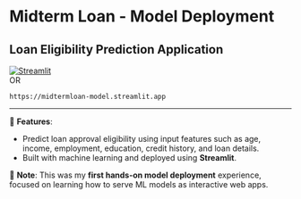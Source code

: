 # Midterm Loan - Model Deployment

## Loan Eligibility Prediction Application

[![Streamlit](https://static.streamlit.io/badges/streamlit_badge_black_white.svg)](https://midtermloan-model.streamlit.app)  
OR
```
https://midtermloan-model.streamlit.app
```

---

🚀 **Features**:  
- Predict loan approval eligibility using input features such as age, income, employment, education, credit history, and loan details.  
- Built with machine learning and deployed using **Streamlit**.  

📌 **Note**: This was my **first hands-on model deployment** experience, focused on learning how to serve ML models as interactive web apps.  
